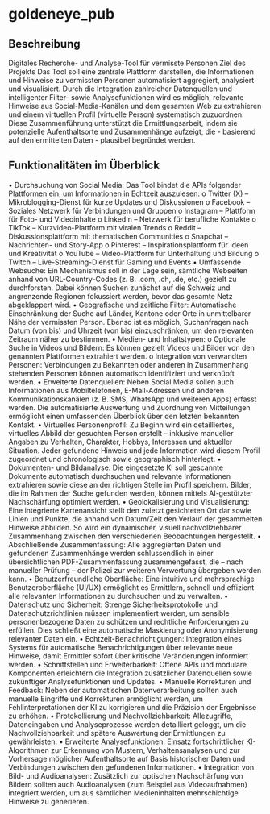 # goldeneye_pub

## Beschreibung
Digitales Recherche- und Analyse-Tool für vermisste Personen
Ziel des Projekts Das Tool soll eine zentrale Plattform darstellen, die Informationen und Hinweise zu vermissten Personen automatisiert aggregiert, analysiert und visualisiert. Durch die Integration zahlreicher Datenquellen und intelligenter Filter- sowie Analysefunktionen wird es möglich, relevante Hinweise aus Social-Media-Kanälen und dem gesamten Web zu extrahieren und einem virtuellen Profil (virtuelle Person) systematisch zuzuordnen. Diese Zusammenführung unterstützt die Ermittlungsarbeit, indem sie potenzielle Aufenthaltsorte und Zusammenhänge aufzeigt, die - basierend auf den ermittelten Daten - plausibel begründet werden.

## Funktionalitäten im Überblick
•	Durchsuchung von Social Media: Das Tool bindet die APIs folgender Plattformen ein, um Informationen in Echtzeit auszulesen:
o	Twitter (X) – Mikroblogging-Dienst für kurze Updates und Diskussionen
o	Facebook – Soziales Netzwerk für Verbindungen und Gruppen
o	Instagram – Plattform für Foto- und Videoinhalte
o	LinkedIn – Netzwerk für berufliche Kontakte
o	TikTok – Kurzvideo-Plattform mit viralen Trends
o	Reddit – Diskussionsplattform mit thematischen Communities
o	Snapchat – Nachrichten- und Story-App
o	Pinterest – Inspirationsplattform für Ideen und Kreativität
o	YouTube – Video-Plattform für Unterhaltung und Bildung
o	Twitch – Live-Streaming-Dienst für Gaming und Events
•	Umfassende Websuche: Ein Mechanismus soll in der Lage sein, sämtliche Webseiten anhand von URL-Country-Codes (z. B. .com, .ch, .de, etc.) gezielt zu durchforsten. Dabei können Suchen zunächst auf die Schweiz und angrenzende Regionen fokussiert werden, bevor das gesamte Netz abgeklappert wird.
•	Geografische und zeitliche Filter: Automatische Einschränkung der Suche auf Länder, Kantone oder Orte in unmittelbarer Nähe der vermissten Person. Ebenso ist es möglich, Suchanfragen nach Datum (von bis) und Uhrzeit (von bis) einzuschränken, um den relevanten Zeitraum näher zu bestimmen.
•	Medien- und Inhaltstypen:
o	Optionale Suche in Videos und Bildern: Es können gezielt Videos und Bilder von den genannten Plattformen extrahiert werden.
o	Integration von verwandten Personen: Verbindungen zu Bekannten oder anderen in Zusammenhang stehenden Personen können automatisch identifiziert und verknüpft werden.
•	Erweiterte Datenquellen: Neben Social Media sollen auch Informationen aus Mobiltelefonen, E-Mail-Adressen und anderen Kommunikationskanälen (z. B. SMS, WhatsApp und weiteren Apps) erfasst werden. Die automatisierte Auswertung und Zuordnung von Mitteilungen ermöglicht einen umfassenden Überblick über den letzten bekannten Kontakt.
•	Virtuelles Personenprofil: Zu Beginn wird ein detailliertes, virtuelles Abbild der gesuchten Person erstellt – inklusive manueller Angaben zu Verhalten, Charakter, Hobbys, Interessen und aktueller Situation. Jeder gefundene Hinweis und jede Information wird diesem Profil zugeordnet und chronologisch sowie geographisch hinterlegt.
•	Dokumenten- und Bildanalyse: Die eingesetzte KI soll gescannte Dokumente automatisch durchsuchen und relevante Informationen extrahieren sowie diese an der richtigen Stelle im Profil speichern. Bilder, die im Rahmen der Suche gefunden werden, können mittels AI-gestützter Nachschärfung optimiert werden.
•	Geolokalisierung und Visualisierung: Eine integrierte Kartenansicht stellt den zuletzt gesichteten Ort dar sowie Linien und Punkte, die anhand von Datum/Zeit den Verlauf der gesammelten Hinweise abbilden. So wird ein dynamischer, visuell nachvollziehbarer Zusammenhang zwischen den verschiedenen Beobachtungen hergestellt.
•	Abschließende Zusammenfassung: Alle aggregierten Daten und gefundenen Zusammenhänge werden schlussendlich in einer übersichtlichen PDF-Zusammenfassung zusammengefasst, die – nach manueller Prüfung – der Polizei zur weiteren Verwertung übergeben werden kann.
•	Benutzerfreundliche Oberfläche: Eine intuitive und mehrsprachige Benutzeroberfläche (UI/UX) ermöglicht es Ermittlern, schnell und effizient alle relevanten Informationen zu durchsuchen und zu verwalten.
•	Datenschutz und Sicherheit: Strenge Sicherheitsprotokolle und Datenschutzrichtlinien müssen implementiert werden, um sensible personenbezogene Daten zu schützen und rechtliche Anforderungen zu erfüllen. Dies schließt eine automatische Maskierung oder Anonymisierung relevanter Daten ein.
•	Echtzeit-Benachrichtigungen: Integration eines Systems für automatische Benachrichtigungen über relevante neue Hinweise, damit Ermittler sofort über kritische Veränderungen informiert werden.
•	Schnittstellen und Erweiterbarkeit: Offene APIs und modulare Komponenten erleichtern die Integration zusätzlicher Datenquellen sowie zukünftiger Analysefunktionen und Updates.
•	Manuelle Korrekturen und Feedback: Neben der automatischen Datenverarbeitung sollten auch manuelle Eingriffe und Korrekturen ermöglicht werden, um Fehlinterpretationen der KI zu korrigieren und die Präzision der Ergebnisse zu erhöhen.
•	Protokollierung und Nachvollziehbarkeit: Allezugriffe, Dateneingaben und Analyseprozesse werden detailliert geloggt, um die Nachvollziehbarkeit und spätere Auswertung der Ermittlungen zu gewährleisten.
•	Erweiterte Analysefunktionen: Einsatz fortschrittlicher KI-Algorithmen zur Erkennung von Mustern, Verhaltensanalysen und zur Vorhersage möglicher Aufenthaltsorte auf Basis historischer Daten und Verbindungen zwischen den gefundenen Informationen.
•	Integration von Bild- und Audioanalysen: Zusätzlich zur optischen Nachschärfung von Bildern sollten auch Audioanalysen (zum Beispiel aus Videoaufnahmen) integriert werden, um aus sämtlichen Medieninhalten mehrschichtige Hinweise zu generieren.
